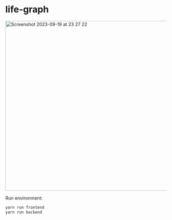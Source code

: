 # life-graph

<img width="530" alt="Screenshot 2023-09-19 at 23 27 22" src="https://github.com/SofiaTejerina/life-graph/assets/49005593/dc12abc6-6a02-440e-aaf0-f432d3232929">

Run environment:

```bash
yarn run frontend
yarn run backend
```
